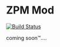 # ZPM Mod
[![Build Status](https://travis-ci.org/MayusYT/ZPM-Mod.png)](https://travis-ci.org/MayusYT/ZPM-Mod)

coming soon™....
